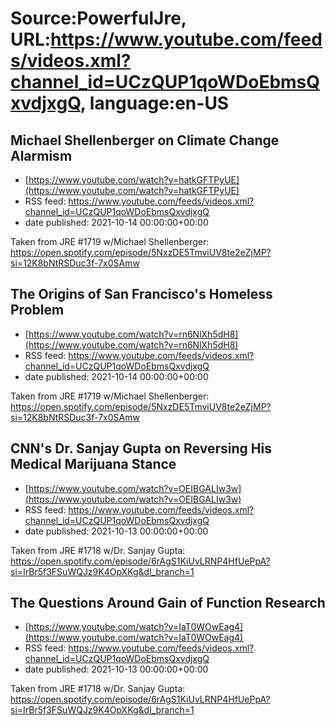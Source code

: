 # Source:PowerfulJre, URL:https://www.youtube.com/feeds/videos.xml?channel_id=UCzQUP1qoWDoEbmsQxvdjxgQ, language:en-US

## Michael Shellenberger on Climate Change Alarmism
 - [https://www.youtube.com/watch?v=hatkGFTPyUE](https://www.youtube.com/watch?v=hatkGFTPyUE)
 - RSS feed: https://www.youtube.com/feeds/videos.xml?channel_id=UCzQUP1qoWDoEbmsQxvdjxgQ
 - date published: 2021-10-14 00:00:00+00:00

Taken from JRE #1719 w/Michael Shellenberger:
https://open.spotify.com/episode/5NxzDE5TmviUV8te2eZjMP?si=12K8bNtRSDuc3f-7x0SAmw

## The Origins of San Francisco's Homeless Problem
 - [https://www.youtube.com/watch?v=rn6NlXh5dH8](https://www.youtube.com/watch?v=rn6NlXh5dH8)
 - RSS feed: https://www.youtube.com/feeds/videos.xml?channel_id=UCzQUP1qoWDoEbmsQxvdjxgQ
 - date published: 2021-10-14 00:00:00+00:00

Taken from JRE #1719 w/Michael Shellenberger:
https://open.spotify.com/episode/5NxzDE5TmviUV8te2eZjMP?si=12K8bNtRSDuc3f-7x0SAmw

## CNN's Dr. Sanjay Gupta on Reversing His Medical Marijuana Stance
 - [https://www.youtube.com/watch?v=OEIBGALIw3w](https://www.youtube.com/watch?v=OEIBGALIw3w)
 - RSS feed: https://www.youtube.com/feeds/videos.xml?channel_id=UCzQUP1qoWDoEbmsQxvdjxgQ
 - date published: 2021-10-13 00:00:00+00:00

Taken from JRE #1718 w/Dr. Sanjay Gupta:
https://open.spotify.com/episode/6rAgS1KiUvLRNP4HfUePpA?si=IrBr5f3FSuWQJz9K4OpXKg&dl_branch=1

## The Questions Around Gain of Function Research
 - [https://www.youtube.com/watch?v=IaT0WOwEag4](https://www.youtube.com/watch?v=IaT0WOwEag4)
 - RSS feed: https://www.youtube.com/feeds/videos.xml?channel_id=UCzQUP1qoWDoEbmsQxvdjxgQ
 - date published: 2021-10-13 00:00:00+00:00

Taken from JRE #1718 w/Dr. Sanjay Gupta:
https://open.spotify.com/episode/6rAgS1KiUvLRNP4HfUePpA?si=IrBr5f3FSuWQJz9K4OpXKg&dl_branch=1

